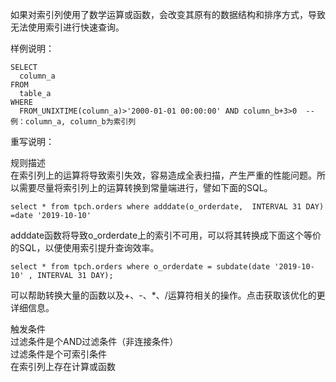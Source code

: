 如果对索引列使用了数学运算或函数，会改变其原有的数据结构和排序方式，导致无法使用索引进行快速查询。

样例说明：

```
SELECT 
  column_a
FROM 
  table_a
WHERE
  FROM_UNIXTIME(column_a)>'2000-01-01 00:00:00' AND column_b+3>0  -- 例：column_a, column_b为索引列
```

重写说明：

规则描述  
在索引列上的运算将导致索引失效，容易造成全表扫描，产生严重的性能问题。所以需要尽量将索引列上的运算转换到常量端进行，譬如下面的SQL。
```
select * from tpch.orders where adddate(o_orderdate,  INTERVAL 31 DAY) =date '2019-10-10'
```
adddate函数将导致o_orderdate上的索引不可用，可以将其转换成下面这个等价的SQL，以便使用索引提升查询效率。
```
select * from tpch.orders where o_orderdate = subdate(date '2019-10-10' , INTERVAL 31 DAY);
```
可以帮助转换大量的函数以及+、-、*、/运算符相关的操作。点击获取该优化的更详细信息。

触发条件  
过滤条件是个AND过滤条件（非连接条件）  
过滤条件是个可索引条件  
在索引列上存在计算或函数  

